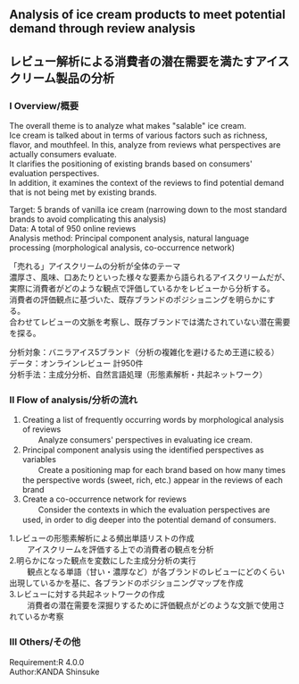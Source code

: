 ## Analysis of ice cream products to meet potential demand through review analysis
## レビュー解析による消費者の潜在需要を満たすアイスクリーム製品の分析

### Ⅰ Overview/概要
The overall theme is to analyze what makes "salable" ice cream.  
Ice cream is talked about in terms of various factors such as richness, flavor, and mouthfeel. In this, analyze from reviews what perspectives are actually consumers evaluate.  
It clarifies the positioning of existing brands based on consumers' evaluation perspectives.  
In addition, it examines the context of the reviews to find potential demand that is not being met by existing brands.

Target: 5 brands of vanilla ice cream (narrowing down to the most standard brands to avoid complicating this analysis)  
Data: A total of 950 online reviews  
Analysis method: Principal component analysis, natural language processing (morphological analysis, co-occurrence network)  

「売れる」アイスクリームの分析が全体のテーマ  
濃厚さ、風味、口あたりといった様々な要素から語られるアイスクリームだが、実際に消費者がどのような観点で評価しているかをレビューから分析する。  
消費者の評価観点に基づいた、既存ブランドのポジショニングを明らかにする。  
合わせてレビューの文脈を考察し、既存ブランドでは満たされていない潜在需要を探る。

分析対象：バニラアイス5ブランド（分析の複雑化を避けるため王道に絞る）  
データ：オンラインレビュー 計950件  
分析手法：主成分分析、自然言語処理（形態素解析・共起ネットワーク）


### Ⅱ Flow of analysis/分析の流れ
1. Creating a list of frequently occurring words by morphological analysis of reviews  
　　Analyze consumers' perspectives in evaluating ice cream.
2. Principal component analysis using the identified perspectives as variables  
　　Create a positioning map for each brand based on how many times the perspective words (sweet, rich, etc.) appear in the reviews of each brand  
3. Create a co-occurrence network for reviews  
　　Consider the contexts in which the evaluation perspectives are used, in order to dig deeper into the potential demand of consumers. 

1.レビューの形態素解析による頻出単語リストの作成  
　　 アイスクリームを評価する上での消費者の観点を分析  
2.明らかになった観点を変数にした主成分分析の実行  
　　 観点となる単語（甘い・濃厚など）が各ブランドのレビューにどのくらい出現しているかを基に、各ブランドのポジショニングマップを作成  
3.レビューに対する共起ネットワークの作成  
　　 消費者の潜在需要を深掘りするために評価観点がどのような文脈で使用されているか考察 
  
### Ⅲ Others/その他
Requirement:R 4.0.0  
Author:KANDA Shinsuke
